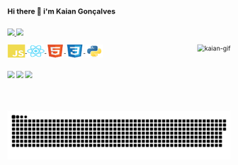 ### Hi there 👋 i'm Kaian Gonçalves
  ##
<div>
  <a href="https://github.com/kaiangoncalves">
  <img height="180em"  src="https://github-readme-stats.vercel.app/api?username=kaiangoncalves&show_icons=true&theme=dracula&include_all_commits=true&count_private=true"/>
  <img height="180em"  src="https://github-readme-stats.vercel.app/api/top-langs/?username=kaiangoncalves&layout=compact&langs_count=4&theme=dracula"/>
</div>
<div style="display: inline_block"><br>
  <img align="center" alt="kaian-Js" height="30" width="40" src="https://raw.githubusercontent.com/devicons/devicon/master/icons/javascript/javascript-plain.svg">
  <img align="center" alt="kaian-React" height="30" width="40" src="https://raw.githubusercontent.com/devicons/devicon/master/icons/react/react-original.svg">
  <img align="center" alt="kaian-HTML" height="30" width="40" src="https://raw.githubusercontent.com/devicons/devicon/master/icons/html5/html5-original.svg">
  <img align="center" alt="kaian-CSS" height="30" width="40" src="https://raw.githubusercontent.com/devicons/devicon/master/icons/css3/css3-original.svg">
  <img align="center" alt="kaian-Python" height="30" width="40" src="https://raw.githubusercontent.com/devicons/devicon/master/icons/python/python-original.svg">
  <img height="150" align="right" alt="kaian-gif" src="https://cdn.discordapp.com/attachments/517096157353213952/880096636091633754/giphy_1.gif">
</div>
  
  ##
 <div> 
    <a href="https://instagram.com/kaiangoncalves" target="_blank"><img src="https://img.shields.io/badge/-Instagram-%23E4405F?style=for-the-badge&logo=instagram&logoColor=white" target="_blank"></a>
    <a href = "mailto:kaiansgoncalves@gmail.com"><img src="https://img.shields.io/badge/-Gmail-%23333?style=for-the-badge&logo=gmail&logoColor=white" target="_blank"></a>
    <a href="https://www.linkedin.com/in/kaian-gonçalves-14b3a417a" target="_blank"><img src="https://img.shields.io/badge/-LinkedIn-%230077B5?style=for-the-badge&logo=linkedin&logoColor=white" target="_blank"></a>
   
   ![Snake animation](https://github.com/kaiangoncalves/kaiangoncalves/blob/output/github-contribution-grid-snake.svg)
 </div>
